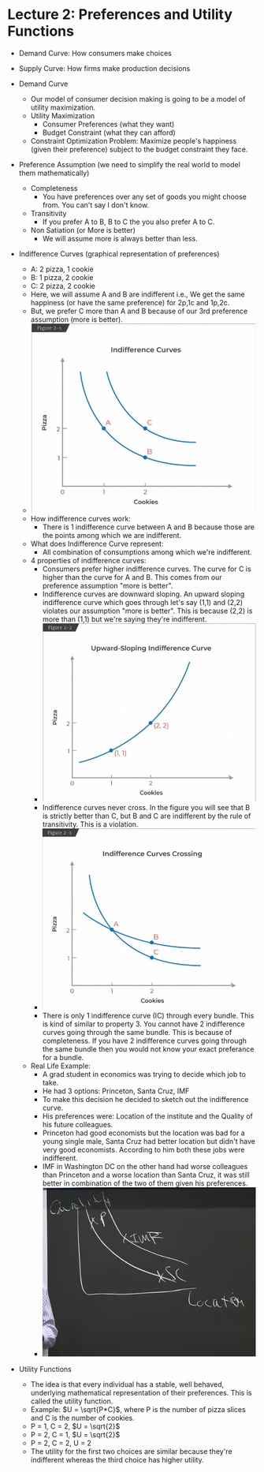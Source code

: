 # Lecture 2: Preferences and Utility Functions

* Demand Curve: How consumers make choices
* Supply Curve: How firms make production decisions

* Demand Curve
	* Our model of consumer decision making is going to be a model of utility maximization. 
	* Utility Maximization
		* Consumer Preferences (what they want)
		* Budget Constraint (what they can afford)
	* Constraint Optimization Problem: Maximize people's happiness (given their preference) subject to the budget constraint they face.

* Preference Assumption (we need to simplify the real world to model them mathematically)
	* Completeness
		* You have preferences over any set of goods you might choose from. You can't say I don't know. 
	* Transitivity
		* If you prefer A to B, B to C the you also prefer A to C.
	* Non Satiation (or More is better)
		* We will assume more is always better than less.

* Indifference Curves (graphical representation of preferences)
	* A: 2 pizza, 1 cookie
	* B: 1 pizza, 2 cookie
	* C: 2 pizza, 2 cookie
	* Here, we will assume A and B are indifferent i.e., We get the same happiness (or have the same preference) for 2p,1c and 1p,2c.
	* But, we prefer C more than A and B because of our 3rd preference assumption (more is better).
	* ![Indifference Curves](../assets/indifference_curves.png)
	* How indifference curves work:
		* There is 1 indifference curve between A and B because those are the points among which we are indifferent. 
	* What does Indifference Curve represent:
		* All combination of consumptions among which we're indifferent. 
	* 4 properties of indifference curves:
		* Consumers prefer higher indifference curves. The curve for C is higher than the curve for A and B. This comes from our preference assumption "more is better".
		* Indifference curves are downward sloping. An upward sloping indifference curve which goes through let's say (1,1) and (2,2) violates our assumption "more is better". This is because (2,2) is more than (1,1) but we're saying they're indifferent. 
		* ![Upward Sloping Indifference Curve](../assets/upward_sloping_indifference_curves.png)
		* Indifference curves never cross. In the figure you will see that B is strictly better than C, but B and C are indifferent by the rule of transitivity. This is a violation. 
		* ![Indifference Curve Intersecting](../assets/indifference_curves_intersecting.png)
		* There is only 1 indifference curve (IC) through every bundle. This is kind of similar to property 3. You cannot have 2 indifference curves going through the same bundle. This is because of completeness. If you have 2 indifference curves going through the same bundle then you would not know your exact preferance for a bundle. 
	* Real Life Example:
		* A grad student in economics was trying to decide which job to take. 
		* He had 3 options: Princeton, Santa Cruz, IMF
		* To make this decision he decided to sketch out the indifference curve. 
		* His preferences were: Location of the institute and the Quality of his future colleagues. 
		* Princeton had good economists but the location was bad for a young single male, Santa Cruz had better location but didn't have very good economists. According to him both these jobs were indifferent. 
		* IMF in Washington DC on the other hand had worse colleagues than Princeton and a worse location than Santa Cruz, it was still better in combination of the two of them given his preferences. 
		* ![Job Search](../assets/job_search.png)

* Utility Functions
	* The idea is that every individual has a stable, well behaved, underlying mathematical representation of their preferences. This is called the utility function.   
	* Example: $U = \sqrt{P*C}$, where P is the number of pizza slices and C is the number of cookies.
	* P = 1, C = 2, $U = \sqrt{2}$
	* P = 2, C = 1, $U = \sqrt{2}$
	* P = 2, C = 2, U = 2
	* The utility for the first two choices are similar because they're indifferent whereas the third choice has higher utility. 

